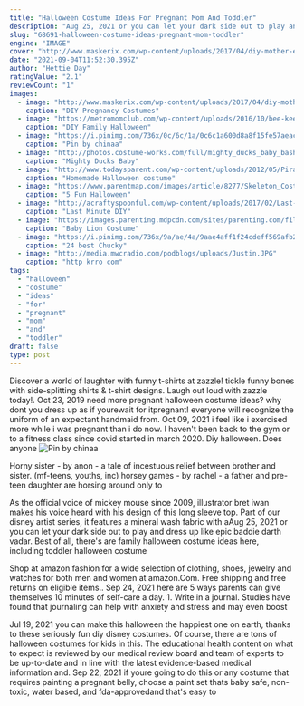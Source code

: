 ```yaml
---
title: "Halloween Costume Ideas For Pregnant Mom And Toddler"
description: "Aug 25, 2021 or you can let your dark side out to play and dress up like epic baddie darth vadar. Best of all, there's are family halloween costume ideas here, including toddler halloween costume"
slug: "68691-halloween-costume-ideas-pregnant-mom-toddler"
engine: "IMAGE"
cover: "http://www.maskerix.com/wp-content/uploads/2017/04/diy-mother-earth-halloween-pregnancy-costume-idea.jpg"
date: "2021-09-04T11:52:30.395Z"
author: "Hettie Day"
ratingValue: "2.1"
reviewCount: "1"
images:
  - image: "http://www.maskerix.com/wp-content/uploads/2017/04/diy-mother-earth-halloween-pregnancy-costume-idea.jpg"
    caption: "DIY Pregnancy Costumes"
  - image: "https://metromomclub.com/wp-content/uploads/2016/10/bee-keepers-costume.jpg"
    caption: "DIY Family Halloween"
  - image: "https://i.pinimg.com/736x/0c/6c/1a/0c6c1a600d8a8f15fe57aeaca1c7d2b7.jpg"
    caption: "Pin by chinaa"
  - image: "http://photos.costume-works.com/full/mighty_ducks_baby_bash_brothers.jpg"
    caption: "Mighty Ducks Baby"
  - image: "http://www.todaysparent.com/wp-content/uploads/2012/05/Pirate-Theron-Trowbridge-Flickr.jpg"
    caption: "Homemade Halloween costume"
  - image: "https://www.parentmap.com/images/article/8277/Skeleton_Costume.jpg"
    caption: "5 Fun Halloween"
  - image: "http://acraftyspoonful.com/wp-content/uploads/2017/02/Last-Minute-DIY-Mummy-Maternity-Costume.jpg"
    caption: "Last Minute DIY"
  - image: "https://images.parenting.mdpcdn.com/sites/parenting.com/files/styles/facebook_og_image/public/Phal_Lion_A_new.jpg?itok=0nvqX33z"
    caption: "Baby Lion Costume"
  - image: "https://i.pinimg.com/736x/9a/ae/4a/9aae4aff1f24cdeff569afb2ca4fe228--halloween-costume-contest-halloween-outfits.jpg"
    caption: "24 best Chucky"
  - image: "http://media.mwcradio.com/podblogs/uploads/Justin.JPG"
    caption: "http krro com"
tags:
  - "halloween"
  - "costume"
  - "ideas"
  - "for"
  - "pregnant"
  - "mom"
  - "and"
  - "toddler"
draft: false
type: post
---
```


Discover a world of laughter with funny t-shirts at zazzle! tickle funny bones with side-splitting shirts & t-shirt designs. Laugh out loud with zazzle today!. Oct 23, 2019 need more pregnant halloween costume ideas? why dont you dress up as if yourewait for itpregnant! everyone will recognize the uniform of an expectant handmaid from. Oct 09, 2021 i feel like i exercised more while i was pregnant than i do now. I haven't been back to the gym or to a fitness class since covid started in march 2020.  Diy halloween. Does anyone
![Pin by chinaa](https://i.pinimg.com/736x/0c/6c/1a/0c6c1a600d8a8f15fe57aeaca1c7d2b7.jpg "Pin by chinaa")

Horny sister - by anon - a tale of incestuous relief between brother and sister. (mf-teens, youths, inc) horsey games - by rachel - a father and pre-teen daughter are horsing around only to
<!--inArticleAds-->

<!--galleryOne-->

As the official voice of mickey mouse since 2009, illustrator bret iwan makes his voice heard with his design of this long sleeve top. Part of our disney artist series, it features a mineral wash fabric with aAug 25, 2021 or you can let your dark side out to play and dress up like epic baddie darth vadar. Best of all, there's are family halloween costume ideas here, including toddler halloween costume
<!--inArticleAds-->

<!--galleryTwo-->

Shop at amazon fashion for a wide selection of clothing, shoes, jewelry and watches for both men and women at amazon.Com. Free shipping and free returns on eligible items.. Sep 24, 2021 here are 5 ways parents can give themselves 10 minutes of self-care a day. 1. Write in a journal. Studies have found that journaling can help with anxiety and stress and may even boost
<!--galleryThree-->

Jul 19, 2021 you can make this halloween the happiest one on earth, thanks to these seriously fun diy disney costumes. Of course, there are tons of halloween costumes for kids in this. The educational health content on what to expect is reviewed by our medical review board and team of experts to be up-to-date and in line with the latest evidence-based medical information and. Sep 22, 2021 if youre going to do this or any costume that requires painting a pregnant belly, choose a paint set thats baby safe, non-toxic, water based, and fda-approvedand that's easy to